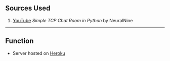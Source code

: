 ## Sources Used

1. [YouTube](https://youtu.be/3UOyky9sEQY) <i>Simple TCP Chat Room in Python</i> by NeuralNine

<hr>

## Function
- Server hosted on [Heroku](https://flower-garden-2.herokuapp.com/)


